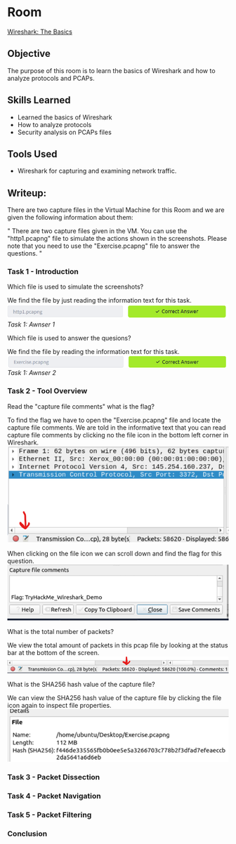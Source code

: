 # Room

<a href="https://tryhackme.com/r/room/wiresharkthebasics " target="_blank">Wireshark: The Basics</a>

## Objective

The purpose of this room is to learn the basics of Wireshark and how to analyze protocols and PCAPs.

## Skills Learned

- Learned the basics of Wireshark
- How to analyze protocols
- Security analysis on PCAPs files

## Tools Used

- Wireshark for capturing and examining network traffic.

## Writeup:

There are two capture files in the Virtual Machine for this Room and we are given the following information about them:

"
There are two capture files given in the VM. You can use the "http1.pcapng" file to simulate the actions shown in the screenshots. Please note that you need to use the "Exercise.pcapng" file to answer the questions.
"

### Task 1 - Introduction

Which file is used to simulate the screenshots?

We find the file by just reading the information text for this task.
![alt text](image.png)
_Task 1: Awnser 1_

Which file is used to answer the quesions?

We find the file by reading the information text for this task.
![alt text](image-1.png)
_Task 1: Awnser 2_

### Task 2 - Tool Overview

Read the "capture file comments" what is the flag?

To find the flag we have to open the "Exercise.pcapng" file and locate the capture file comments. We are told in the informative text that you can read capture file comments by clicking no the file icon in the bottom left corner in Wireshark.
![alt text](image-3.png)

When clicking on the file icon we can scroll down and find the flag for this question.
![alt text](image-4.png)

What is the total number of packets?

We view the total amount of packets in this pcap file by looking at the status bar at the bottom of the screen.
![alt text](image-5.png)

What is the SHA256 hash value of the capture file?

We can view the SHA256 hash value of the capture file by clicking the file icon again to inspect file properties.
![alt text](image-6.png)

### Task 3 - Packet Dissection

### Task 4 - Packet Navigation

### Task 5 - Packet Filtering

### Conclusion
